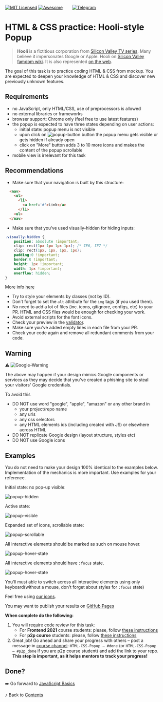 [![MIT Licensed][icon-mit]][license]
[![Awesome][icon-awesome]][awesome]
&nbsp;&nbsp;&nbsp;&nbsp;&nbsp;&nbsp;
[![Telegram][icon-chat]][chat]

# HTML & CSS practice: Hooli-style Popup

> **Hooli** is a fictitious corporation from
> [Silicon Valley TV series](https://www.imdb.com/title/tt2575988/).
> Many believe it impersonates Google or Apple.
> Hooli on [Silicon Valley famdom wiki](https://silicon-valley.fandom.com/wiki/Hooli). 
> It is also represented [on the web](http://www.hooli.xyz/).
  
The goal of this task is to practice coding HTML & CSS from mockup. You are expected to deepen your knowledge of HTML & CSS and discover new previously unknown features.

## Requirements
- no JavaScript, only HTML/CSS, use of preprocessors is allowed
- no external libraries or frameworks
- browser support: Chrome only (feel free to use latest features)
- the popup is expected to have three states depending on user actions:
  - initial state: popup menu is not visible
  - upon click on ![popup-button](../img/popup-button.png) button 
    the popup menu gets visible or gets hidden if already open 
  - click on "More" button adds 3 to 10 more icons and 
    makes the content of the popup scrollable
- mobile view is irrelevant for this task

## Recommendations
- Make sure that your navigation is built by this structure: 
``` HTML
  <nav>
    <ul>
      <li>
        <a href='#'>Link</a>
      </li>
    <ul>
  </nav>
```
- Make sure that you've used visually-hidden for hiding inputs:
``` CSS
.visually-hidden {
	position: absolute !important;
	clip: rect(1px 1px 1px 1px); /* IE6, IE7 */
	clip: rect(1px, 1px, 1px, 1px);
	padding:0 !important;
	border:0 !important;
	height: 1px !important; 
	width: 1px !important; 
	overflow: hidden;
}
```
More info [here](https://htmlacademy.ru/blog/boost/frontend/short-12)
- Try to style your elements by classes (not by ID).
- Don't forget to set the `alt` attribute for the `img` tags (if you used them).
- No need to add a lot of files (inc. icons, gitignore, configs, etc) to your PR. HTML and CSS files would be enough for checking your work.
- Avoid external scripts for the font icons.
- Check your preview in the [validator](https://validator.w3.org/).
- Make sure you've added empty lines in each file from your PR.
- Check your code again and remove all redundant comments from your code.


## Warning

:warning: ![Google-Warning](https://place-hold.it/380x24/fff/f03c15?text=Important!+Google+may+ban+your+github+pages+domain!&bold)

The above may happen if your design mimics Google components or services
as they may decide that you've created a phishing site to steal
your visitors' Google credentials.

To avoid this
- DO NOT use word "google", "apple", "amazon" or any other brand in
  - your project/repo name
  - any urls
  - any css selectors
  - any HTML elements ids (including created with JS) or elsewhere across HTML
- DO NOT replicate Google design (layout structure, styles etc)
- DO NOT use Google icons

## Examples

You do not need to make your design 100% identical to the examples below.
Implementation of the mechanics is more important.
Use examples for your reference.

Initial state: no pop-up visible:

![popup-hidden](../img/popup-hidden.png)

Active state:

![popup-visible](../img/popup-visible.png)

Expanded set of icons, scrollable state:

![popup-scrollable](../img/popup-scrollable.png)

All interactive elements should be marked as such on mouse hover.

![popup-hover-state](../img/popup-hover.png)

All interactive elements should have `:focus` state.

![popup-hover-state](../img/popup-focus.png)

You'll must able to switch across all interactive elements using only keyboard(without a mouse, don't forget about styles for `:focus` state)

Feel free using [our icons](https://github.com/kottans/frontend/raw/master/img/popup-icons.zip).

You may want to publish your results on
[GitHub Pages](https://help.github.com/articles/configuring-a-publishing-source-for-github-pages/)

**When complete do the following:**
1. You will require code review for this task:
   - For **Frontend 2021** course students: please, follow [these instructions](https://github.com/kottans/frontend-2021-homeworks/blob/master/README.md)
   - For **p2p course** students: please, follow [these instructions](https://github.com/kottans/frontend-2019-p2p/blob/master/CONTRIBUTING.md)
1. Great job! Go ahead and share your progress with others –
   post a message in [course channel][chat]:
   `HTML-CSS-Popup — #done` (or `HTML-CSS-Popup — #p2p_done` if you are p2p course student) and add the link to your repo. **This step is important, as it helps mentors to track your progress!**

## Done?

➡️ Go forward to [JavaScript Basics](js-basics.md)

⤴️ Back to [Contents](../contents.md)


[icon-chat]: https://img.shields.io/badge/chat-on%20telegram-blue.svg
[icon-mit]: https://img.shields.io/badge/license-MIT-blue.svg
[icon-awesome]: https://cdn.rawgit.com/sindresorhus/awesome/d7305f38d29fed78fa85652e3a63e154dd8e8829/media/badge.svg

[license]: https://github.com/Kottans/web/blob/master/LICENSE.md
[awesome]: https://github.com/sindresorhus/awesome#front-end-development
[chat]: https://t.me/joinchat/CX8EF1JmLm9IM6J6oy2U7Q
